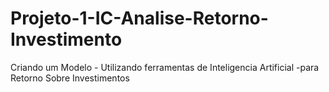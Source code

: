 # Projeto-1-IC-Analise-Retorno-Investimento
Criando um Modelo - Utilizando ferramentas de Inteligencia Artificial -para Retorno Sobre Investimentos
